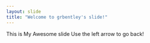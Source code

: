 ```yaml
---
layout: slide
title: "Welcome to grbentley's slide!"
---
```

This is My Awesome slide
Use the left arrow to go back!
